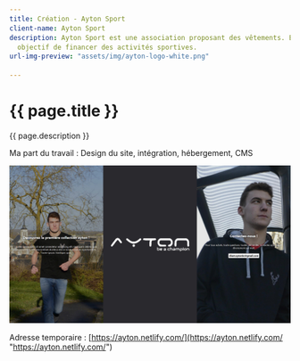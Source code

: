 ```yaml
---
title: Création - Ayton Sport
client-name: Ayton Sport
description: Ayton Sport est une association proposant des vêtements. Elle a pour
  objectif de financer des activités sportives.
url-img-preview: "assets/img/ayton-logo-white.png"

---
```

# {{ page.title }}

{{ page.description }}

Ma part du travail : Design du site, intégration, hébergement, CMS

![](/assets/uploads/screenshot_ayton_sport.jpg)

Adresse temporaire : [https://ayton.netlify.com/](https://ayton.netlify.com/ "https://ayton.netlify.com/")